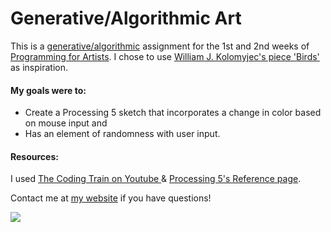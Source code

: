 # Generative/Algorithmic Art
This is a [generative/algorithmic](https://en.wikipedia.org//wiki/Generative_art) assignment for the 1st and 2nd weeks of [Programming for Artists](https://iq2prod1.smartcatalogiq.com/en/Catalogs/City-College-of-New-York/2017-2018/Undergraduate-Bulletin/Courses/ART-Art-Course-Descriptions/30000/ART-39552). I chose to use [William J. Kolomyjec's piece 'Birds'](https://www.atariarchives.org/artist/sec15.php) as inspiration.

#### My goals were to:
- Create a Processing 5 sketch that incorporates a change in color based on mouse input and
- Has an element of randomness with user input.
#### Resources:
I used [The Coding Train on Youtube ](https://www.youtube.com/channel/UCvjgXvBlbQiydffZU7m1_aw) & [Processing 5's Reference page](https://processing.org/reference/).

Contact me at [my website](https://www.ashleighekari.com/contact) if you have questions!

![](https://i.imgur.com/7H0llMB.gif)
